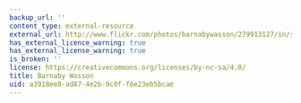 ```yaml
---
backup_url: ''
content_type: external-resource
external_url: http://www.flickr.com/photos/barnabywasson/279913127/in/set-72157594345855838/
has_external_licence_warning: true
has_external_license_warning: true
is_broken: ''
license: https://creativecommons.org/licenses/by-nc-sa/4.0/
title: Barnaby Wasson
uid: a3918ee8-ad87-4e2b-9c0f-f6e23eb5bcae
---
```

